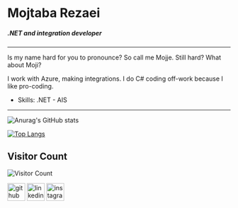 # Mojtaba Rezaei
##### .NET and integration developer
---
Is my name hard for you to pronounce? So call me Mojje. Still hard? What about Moji?

I work with Azure, making integrations. I do C# coding off-work because I like pro-coding.  

* Skills: .NET - AIS
---
<!--![GitHub Activity Graph](https://activity-graph.herokuapp.com/graph?username=mojtabarezaei4)  -->

![Anurag's GitHub stats](https://github-readme-stats.vercel.app/api?username=Mojtabarezaei4&show_icons=true&theme=dracula)

[![Top Langs](https://github-readme-stats.vercel.app/api/top-langs/?username=mojtabarezaei4)](https://github.com/anuraghazra/github-readme-stats)

## Visitor Count
![Visitor Count](https://profile-counter.glitch.me/mojtabarezaei4/count.svg)

[<img src='https://cdn.jsdelivr.net/npm/simple-icons@3.0.1/icons/github.svg' alt='github' height='40'>](https://github.com/mojtabarezaei4)  [<img src='https://cdn.jsdelivr.net/npm/simple-icons@3.0.1/icons/linkedin.svg' alt='linkedin' height='40'>](https://www.linkedin.com/in/https://www.linkedin.com/in/mojtaba-rezaei-4261a1206//)  [<img src='https://cdn.jsdelivr.net/npm/simple-icons@3.0.1/icons/instagram.svg' alt='instagram' height='40'>](https://www.instagram.com/https://www.instagram.com/mojtaba_rezaei.4//)  
